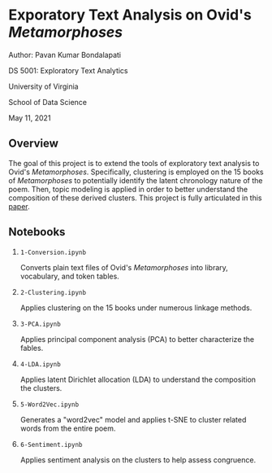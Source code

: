 # Exporatory Text Analysis on Ovid's *Metamorphoses*

Author: Pavan Kumar Bondalapati

DS 5001: Exploratory Text Analytics

University of Virginia

School of Data Science

May 11, 2021

## Overview

The goal of this project is to extend the tools of exploratory text analysis to Ovid's *Metamorphoses*. Specifically, clustering is employed on the 15 books of *Metamorphoses* to potentially identify the latent chronology nature of the poem. Then, topic modeling is applied in order to better understand the composition of these derived clusters. This project is fully articulated in this [paper](./paper.pdf).

## Notebooks

1. `1-Conversion.ipynb`
    
    Converts plain text files of Ovid's *Metamorphoses* into library, vocabulary, and token tables.

2. `2-Clustering.ipynb`

    Applies clustering on the 15 books under numerous linkage methods.

3. `3-PCA.ipynb`
    
    Applies principal component analysis (PCA) to better characterize the fables.

4. `4-LDA.ipynb`

    Applies latent Dirichlet allocation (LDA) to understand the composition the clusters.
    
5. `5-Word2Vec.ipynb`

    Generates a "word2vec" model and applies t-SNE to cluster related words from the entire poem.
    
6. `6-Sentiment.ipynb`

    Applies sentiment analysis on the clusters to help assess congruence.
